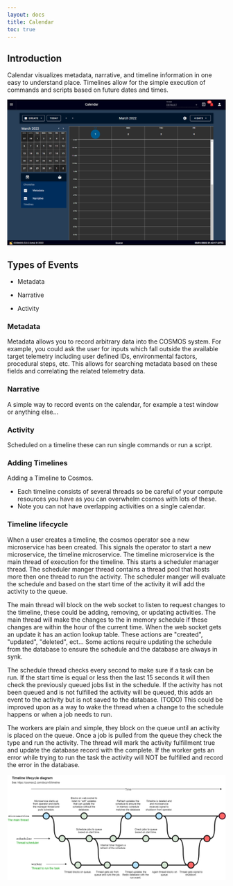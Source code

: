 ```yaml
---
layout: docs
title: Calendar
toc: true
---
```


## Introduction

Calendar visualizes metadata, narrative, and timeline information in one easy to understand place. Timelines allow for the simple execution of commands and scripts based on future dates and times.

![Calendar](/img/v5/calendar/calendar.png)

## Types of Events

- Metadata

- Narrative

- Activity

### Metadata

Metadata allows you to record arbitrary data into the COSMOS system. For example, you could ask the user for inputs which fall outside the available target telemetry including user defined IDs, environmental factors, procedural steps, etc. This allows for searching metadata based on these fields and correlating the related telemetry data.

### Narrative

A simple way to record events on the calendar, for example a test window or anything else...

### Activity

Scheduled on a timeline these can run single commands or run a script.

### Adding Timelines

Adding a Timeline to Cosmos.

 - Each timeline consists of several threads so be careful of your compute resources you have as you can overwhelm cosmos with lots of these.
 - Note you can not have overlapping activities on a single calendar.

### Timeline lifecycle

When a user creates a timeline, the cosmos operator see a new microservice has been created. This signals the operator to start a new microservice, the timeline microservice. The timeline microservice is the main thread of execution for the timeline. This starts a scheduler manager thread. The scheduler manger thread contains a thread pool that hosts more then one thread to run the activity. The scheduler manger will evaluate the schedule and based on the start time of the activity it will add the activity to the queue.

The main thread will block on the web socket to listen to request changes to the timeline, these could be adding, removing, or updating activities. The main thread will make the changes to the in memory schedule if these changes are within the hour of the current time. When the web socket gets an update it has an action lookup table. These actions are "created", "updated", "deleted", ect... Some actions require updating the schedule from the database to ensure the schedule and the database are always in synk.

The schedule thread checks every second to make sure if a task can be run. If the start time is equal or less then the last 15 seconds it will then check the previously queued jobs list in the schedule. If the activity has not been queued and is not fulfilled the activity will be queued, this adds an event to the activity but is not saved to the database. (TODO) This could be improved upon as a way to wake the thread when a change to the schedule happens or when a job needs to run.

The workers are plain and simple, they block on the queue until an activity is placed on the queue. Once a job is pulled from the queue they check the type and run the activity. The thread will mark the activity fulfillment true and update the database record with the complete. If the worker gets an error while trying to run the task the activity will NOT be fulfilled and record the error in the database.

![Timeline Lifecycle](/img/v5/calendar/timeline_lifecycle.png)